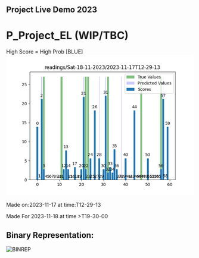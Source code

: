 ## Project Live Demo 2023

# P_Project_EL (WIP/TBC)
High Score = High Prob [BLUE]
![Wave Graph](https://github.com/MindsMend-org/P_Project_EL/blob/main/x_demo_results/2023-11-17T12-29-13.png)

Made on:2023-11-17  at time:T12-29-13

Made For 2023-11-18 at time >T19-30-00

## Binary Representation:
![BINREP](https://github.com/MindsMend-org/P_Project_EL/blob/main/x_demo_results/binrep_1to7.gif)
